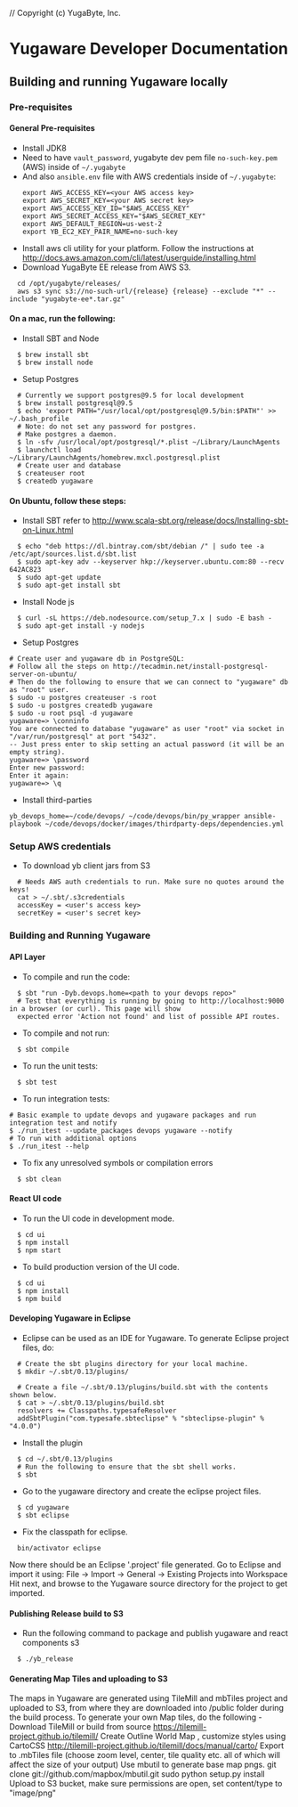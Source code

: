 // Copyright (c) YugaByte, Inc.

# Yugaware Developer Documentation

## Building and running Yugaware locally

### Pre-requisites

#### General Pre-requisites

* Install JDK8
* Need to have `vault_password`, yugabyte dev pem file `no-such-key.pem` (AWS) inside of `~/.yugabyte`
* And also `ansible.env` file with AWS credentials inside of `~/.yugabyte`:
  ```
  export AWS_ACCESS_KEY=<your AWS access key>
  export AWS_SECRET_KEY=<your AWS secret key>
  export AWS_ACCESS_KEY_ID="$AWS_ACCESS_KEY"
  export AWS_SECRET_ACCESS_KEY="$AWS_SECRET_KEY"
  export AWS_DEFAULT_REGION=us-west-2
  export YB_EC2_KEY_PAIR_NAME=no-such-key
  ```
* Install aws cli utility for your platform. Follow the instructions at http://docs.aws.amazon.com/cli/latest/userguide/installing.html
* Download YugaByte EE release from AWS S3.
```
  cd /opt/yugabyte/releases/
  aws s3 sync s3://no-such-url/{release} {release} --exclude "*" --include "yugabyte-ee*.tar.gz"
```

#### On a mac, run the following:
* Install SBT and Node
```
  $ brew install sbt
  $ brew install node
```
* Setup Postgres
```
  # Currently we support postgres@9.5 for local development
  $ brew install postgresql@9.5
  $ echo 'export PATH="/usr/local/opt/postgresql@9.5/bin:$PATH"' >> ~/.bash_profile
  # Note: do not set any password for postgres.
  # Make postgres a daemon.
  $ ln -sfv /usr/local/opt/postgresql/*.plist ~/Library/LaunchAgents
  $ launchctl load ~/Library/LaunchAgents/homebrew.mxcl.postgresql.plist
  # Create user and database
  $ createuser root
  $ createdb yugaware
```
#### On Ubuntu, follow these steps:
* Install SBT refer to http://www.scala-sbt.org/release/docs/Installing-sbt-on-Linux.html
```
  $ echo "deb https://dl.bintray.com/sbt/debian /" | sudo tee -a /etc/apt/sources.list.d/sbt.list
  $ sudo apt-key adv --keyserver hkp://keyserver.ubuntu.com:80 --recv 642AC823
  $ sudo apt-get update
  $ sudo apt-get install sbt
```
* Install Node js
```
  $ curl -sL https://deb.nodesource.com/setup_7.x | sudo -E bash -
  $ sudo apt-get install -y nodejs
```
* Setup Postgres
```
# Create user and yugaware db in PostgreSQL:
# Follow all the steps on http://tecadmin.net/install-postgresql-server-on-ubuntu/
# Then do the following to ensure that we can connect to "yugaware" db as "root" user.
$ sudo -u postgres createuser -s root
$ sudo -u postgres createdb yugaware
$ sudo -u root psql -d yugaware
yugaware=> \conninfo
You are connected to database "yugaware" as user "root" via socket in "/var/run/postgresql" at port "5432".
-- Just press enter to skip setting an actual password (it will be an empty string).
yugaware=> \password
Enter new password:
Enter it again:
yugaware=> \q
```

* Install third-parties
```
yb_devops_home=~/code/devops/ ~/code/devops/bin/py_wrapper ansible-playbook ~/code/devops/docker/images/thirdparty-deps/dependencies.yml
```

### Setup AWS credentials

*  To download yb client jars from S3
```
  # Needs AWS auth credentials to run. Make sure no quotes around the keys!
  cat > ~/.sbt/.s3credentials
  accessKey = <user's access key>
  secretKey = <user's secret key>
```

### Building and Running Yugaware

#### API Layer

* To compile and run the code:
```
  $ sbt "run -Dyb.devops.home=<path to your devops repo>"
  # Test that everything is running by going to http://localhost:9000 in a browser (or curl). This page will show 
  expected error 'Action not found' and list of possible API routes.
```

* To compile and not run:
```
  $ sbt compile
```

* To run the unit tests:
```
  $ sbt test
```

* To run integration tests:
```
# Basic example to update devops and yugaware packages and run integration test and notify
$ ./run_itest --update_packages devops yugaware --notify
# To run with additional options
$ ./run_itest --help
```

* To fix any unresolved symbols or compilation errors
```
  $ sbt clean
```

#### React UI code
* To run the UI code in development mode.

```
  $ cd ui
  $ npm install
  $ npm start
```

* To build production version of the UI code.
```
  $ cd ui
  $ npm install
  $ npm build
```

#### Developing Yugaware in Eclipse

* Eclipse can be used as an IDE for Yugaware. To generate Eclipse project files, do:

```
  # Create the sbt plugins directory for your local machine.
  $ mkdir ~/.sbt/0.13/plugins/

  # Create a file ~/.sbt/0.13/plugins/build.sbt with the contents shown below.
  $ cat > ~/.sbt/0.13/plugins/build.sbt
  resolvers += Classpaths.typesafeResolver
  addSbtPlugin("com.typesafe.sbteclipse" % "sbteclipse-plugin" % "4.0.0")
```

* Install the plugin
```
  $ cd ~/.sbt/0.13/plugins
  # Run the following to ensure that the sbt shell works.
  $ sbt
```
* Go to the yugaware directory and create the eclipse project files.
```
  $ cd yugaware
  $ sbt eclipse
```
* Fix the classpath for eclipse.
```
  bin/activator eclipse
```

Now there should be an Eclipse '.project' file generated. Go to Eclipse and import it using:
File -> Import -> General -> Existing Projects into Workspace
Hit next, and browse to the Yugaware source directory for the project to get imported.


#### Publishing Release build to S3
* Run the following command to package and publish yugaware and react components s3
```
  $ ./yb_release
```


#### Generating Map Tiles and uploading to S3
The maps in Yugaware are generated using TileMill and mbTiles project and uploaded to S3,
from where they are downloaded into /public folder during the build process.
To generate your own Map tiles, do the following -
Download TileMill or build from source https://tilemill-project.github.io/tilemill/
Create Outline World Map , customize styles using CartoCSS http://tilemill-project.github.io/tilemill/docs/manual/carto/
Export to .mbTiles file (choose zoom level, center, tile quality etc. all of which will affect the size of your output)
Use mbutil to generate base map pngs.
git clone git://github.com/mapbox/mbutil.git
sudo python setup.py install
Upload to S3 bucket, make sure permissions are open, set content/type to "image/png"
